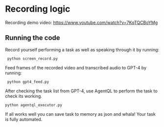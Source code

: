 # Recording logic

Recording demo video: https://www.youtube.com/watch?v=7KqTQCBoYMg

## Running the code
    
Record yourself performing a task as well as speaking through it by running: 
```
 python screen_record.py
```

Feed frames of the recorded video and transcribed audio to GPT-4 by running: 
```
 python gpt4_feed.py
```

After checking the task list from GPT-4, use AgentQL to perform the task to check its working.
```
python agentql_executor.py 
```
If all works well you can save task to memory as json and whala! Your task is fully automated.

